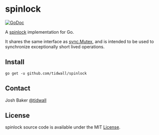 # spinlock

[![GoDoc](https://img.shields.io/badge/api-reference-blue.svg?style=flat-square)](https://godoc.org/github.com/tidwall/spinlock)


A [spinlock](https://en.wikipedia.org/wiki/Spinlock) implementation for Go.

It shares the same interface as [sync.Mutex](https://golang.org/pkg/sync/#Mutex), and is intended to be used to synchronize exceptionally short lived operations.

## Install

```
go get -u github.com/tidwall/spinlock
```

## Contact

Josh Baker [@tidwall](http://twitter.com/tidwall)

## License

spinlock source code is available under the MIT [License](/LICENSE).
